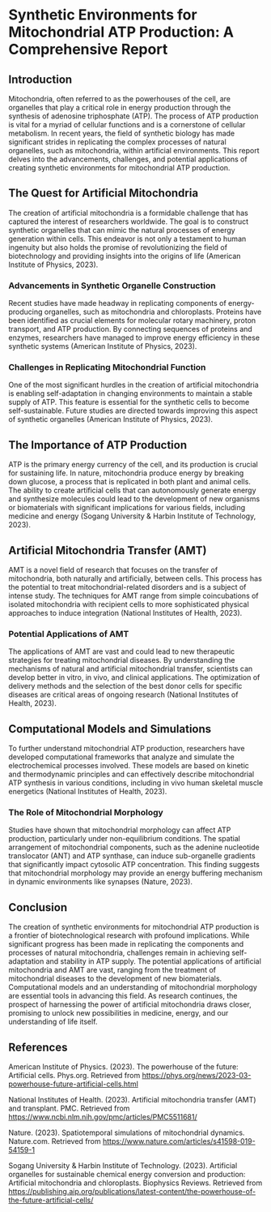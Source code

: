 # Synthetic Environments for Mitochondrial ATP Production: A Comprehensive Report

## Introduction

Mitochondria, often referred to as the powerhouses of the cell, are organelles that play a critical role in energy production through the synthesis of adenosine triphosphate (ATP). The process of ATP production is vital for a myriad of cellular functions and is a cornerstone of cellular metabolism. In recent years, the field of synthetic biology has made significant strides in replicating the complex processes of natural organelles, such as mitochondria, within artificial environments. This report delves into the advancements, challenges, and potential applications of creating synthetic environments for mitochondrial ATP production.

## The Quest for Artificial Mitochondria

The creation of artificial mitochondria is a formidable challenge that has captured the interest of researchers worldwide. The goal is to construct synthetic organelles that can mimic the natural processes of energy generation within cells. This endeavor is not only a testament to human ingenuity but also holds the promise of revolutionizing the field of biotechnology and providing insights into the origins of life (American Institute of Physics, 2023).

### Advancements in Synthetic Organelle Construction

Recent studies have made headway in replicating components of energy-producing organelles, such as mitochondria and chloroplasts. Proteins have been identified as crucial elements for molecular rotary machinery, proton transport, and ATP production. By connecting sequences of proteins and enzymes, researchers have managed to improve energy efficiency in these synthetic systems (American Institute of Physics, 2023).

### Challenges in Replicating Mitochondrial Function

One of the most significant hurdles in the creation of artificial mitochondria is enabling self-adaptation in changing environments to maintain a stable supply of ATP. This feature is essential for the synthetic cells to become self-sustainable. Future studies are directed towards improving this aspect of synthetic organelles (American Institute of Physics, 2023).

## The Importance of ATP Production

ATP is the primary energy currency of the cell, and its production is crucial for sustaining life. In nature, mitochondria produce energy by breaking down glucose, a process that is replicated in both plant and animal cells. The ability to create artificial cells that can autonomously generate energy and synthesize molecules could lead to the development of new organisms or biomaterials with significant implications for various fields, including medicine and energy (Sogang University & Harbin Institute of Technology, 2023).

## Artificial Mitochondria Transfer (AMT)

AMT is a novel field of research that focuses on the transfer of mitochondria, both naturally and artificially, between cells. This process has the potential to treat mitochondrial-related disorders and is a subject of intense study. The techniques for AMT range from simple coincubations of isolated mitochondria with recipient cells to more sophisticated physical approaches to induce integration (National Institutes of Health, 2023).

### Potential Applications of AMT

The applications of AMT are vast and could lead to new therapeutic strategies for treating mitochondrial diseases. By understanding the mechanisms of natural and artificial mitochondrial transfer, scientists can develop better in vitro, in vivo, and clinical applications. The optimization of delivery methods and the selection of the best donor cells for specific diseases are critical areas of ongoing research (National Institutes of Health, 2023).

## Computational Models and Simulations

To further understand mitochondrial ATP production, researchers have developed computational frameworks that analyze and simulate the electrochemical processes involved. These models are based on kinetic and thermodynamic principles and can effectively describe mitochondrial ATP synthesis in various conditions, including in vivo human skeletal muscle energetics (National Institutes of Health, 2023).

### The Role of Mitochondrial Morphology

Studies have shown that mitochondrial morphology can affect ATP production, particularly under non-equilibrium conditions. The spatial arrangement of mitochondrial components, such as the adenine nucleotide translocator (ANT) and ATP synthase, can induce sub-organelle gradients that significantly impact cytosolic ATP concentration. This finding suggests that mitochondrial morphology may provide an energy buffering mechanism in dynamic environments like synapses (Nature, 2023).

## Conclusion

The creation of synthetic environments for mitochondrial ATP production is a frontier of biotechnological research with profound implications. While significant progress has been made in replicating the components and processes of natural mitochondria, challenges remain in achieving self-adaptation and stability in ATP supply. The potential applications of artificial mitochondria and AMT are vast, ranging from the treatment of mitochondrial diseases to the development of new biomaterials. Computational models and an understanding of mitochondrial morphology are essential tools in advancing this field. As research continues, the prospect of harnessing the power of artificial mitochondria draws closer, promising to unlock new possibilities in medicine, energy, and our understanding of life itself.

## References

American Institute of Physics. (2023). The powerhouse of the future: Artificial cells. Phys.org. Retrieved from https://phys.org/news/2023-03-powerhouse-future-artificial-cells.html

National Institutes of Health. (2023). Artificial mitochondria transfer (AMT) and transplant. PMC. Retrieved from https://www.ncbi.nlm.nih.gov/pmc/articles/PMC5511681/

Nature. (2023). Spatiotemporal simulations of mitochondrial dynamics. Nature.com. Retrieved from https://www.nature.com/articles/s41598-019-54159-1

Sogang University & Harbin Institute of Technology. (2023). Artificial organelles for sustainable chemical energy conversion and production: Artificial mitochondria and chloroplasts. Biophysics Reviews. Retrieved from https://publishing.aip.org/publications/latest-content/the-powerhouse-of-the-future-artificial-cells/